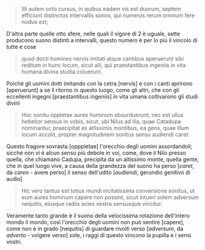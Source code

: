 > Illi autem octo cursus, in quibus eadem vis est duorum, septem efficiunt distinctos intervallis sonos, qui numerus rerum omnium fere nodus est;

D'altra parte quelle otto sfere, nelle quali il vigore di 2 è uguale, sette producono suono distinti a intervalli, questo numero è per lo più il vincolo di tutte e cose

>  quod docti homines nervis imitati atque cantibus aperuerunt sibi reditum in hunc locum, sicut alii, qui praestantibus ingeniis in vita humana divina studia coluerunt. 

Poiché gli uomini dotti imitando con la cetra [nervis] e con i canti aprirono [aperuerunt] a se il ritorno in questo luogo, come gli altri, che con gli eccellenti ingegni [praestantibus ingeniis] in vita umana coltivarono gli studi divini

> Hoc sonitu oppletae aures hominum obsurduerunt; nec est ullus hebetior sensus in vobis, sicut, ubi Nilus ad illa, quae Catadupa nominantur, praecipitat ex altissimis montibus, ea gens, quae illum locum accolit, propter magnitudinem sonitus sensu audiendi caret.

Questo fragore sovrasta [opppletae] l'orecchio degli uomini assordandoli; sicché non vi è alcun senso più debole in voi, come, dove il Nilo presso quella, che chiamano Cadupa, precipita da un altissimo monte, quella gente, che in quel luogo vive, a causa della grandezza del suono ha perso [*caret*, da *careo* - avere perso] il senso dell'udito [*audiendi*, gerundio genitivo di audio]

> Hic vero tantus est totius mundi incitatissima conversione sonitus, ut eum aures hominum capere non possint, sicut intueri solem adversum nequitis, eiusque radiis acies vestra sensusque vincitur.

Veramente tanto grande è il suono della velocissima rotazione dell'intero mondo il mondo, così l'orecchio degli uomini non può sentire [capere], come non è in grado [nequitis] di guardare rivolti verso [*adversum*, da *adverto* - volgere verso] sole, i raggi di questo vincono la pupilla e i sensi vostri.